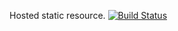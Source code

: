 Hosted static resource.
[![Build Status](https://travis-ci.org/t32k/static.svg?branch=master)](https://travis-ci.org/t32k/static)